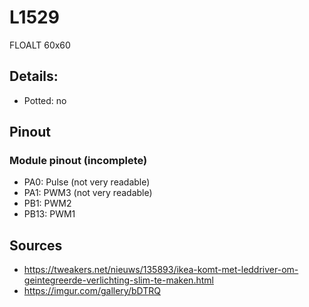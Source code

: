 # L1529
FLOALT 60x60

## Details:

* Potted: no

## Pinout

### Module pinout (incomplete)

* PA0: Pulse (not very readable)
* PA1: PWM3 (not very readable)
* PB1: PWM2
* PB13: PWM1

## Sources

* https://tweakers.net/nieuws/135893/ikea-komt-met-leddriver-om-geintegreerde-verlichting-slim-te-maken.html
* https://imgur.com/gallery/bDTRQ
